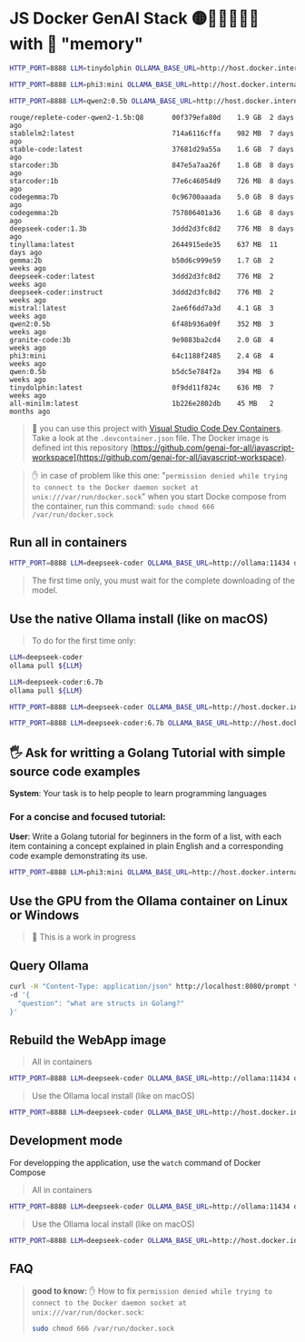 # JS Docker GenAI Stack 🟡🐳🤖🦜🔗🦙 with 🧠 "memory"

```bash
HTTP_PORT=8888 LLM=tinydolphin OLLAMA_BASE_URL=http://host.docker.internal:11434 docker compose --profile webapp up

HTTP_PORT=8888 LLM=phi3:mini OLLAMA_BASE_URL=http://host.docker.internal:11434 docker compose --profile webapp up

HTTP_PORT=8888 LLM=qwen2:0.5b OLLAMA_BASE_URL=http://host.docker.internal:11434 docker compose --profile webapp up
```


```
rouge/replete-coder-qwen2-1.5b:Q8       00f379efa80d    1.9 GB  2 days ago  
stablelm2:latest                        714a6116cffa    982 MB  7 days ago  
stable-code:latest                      37681d29a55a    1.6 GB  7 days ago  
starcoder:3b                            847e5a7aa26f    1.8 GB  8 days ago  
starcoder:1b                            77e6c46054d9    726 MB  8 days ago  
codegemma:7b                            0c96700aaada    5.0 GB  8 days ago  
codegemma:2b                            757806401a36    1.6 GB  8 days ago  
deepseek-coder:1.3b                     3ddd2d3fc8d2    776 MB  8 days ago  
tinyllama:latest                        2644915ede35    637 MB  11 days ago 
gemma:2b                                b50d6c999e59    1.7 GB  2 weeks ago 
deepseek-coder:latest                   3ddd2d3fc8d2    776 MB  2 weeks ago 
deepseek-coder:instruct                 3ddd2d3fc8d2    776 MB  2 weeks ago 
mistral:latest                          2ae6f6dd7a3d    4.1 GB  3 weeks ago 
qwen2:0.5b                              6f48b936a09f    352 MB  3 weeks ago 
granite-code:3b                         9e9883ba2cd4    2.0 GB  4 weeks ago 
phi3:mini                               64c1188f2485    2.4 GB  4 weeks ago 
qwen:0.5b                               b5dc5e784f2a    394 MB  6 weeks ago 
tinydolphin:latest                      0f9dd11f824c    636 MB  7 weeks ago 
all-minilm:latest                       1b226e2802db    45 MB   2 months ago
```



> 👋 you can use this project with [Visual Studio Code Dev Containers](https://code.visualstudio.com/docs/devcontainers/containers). Take a look at the `.devcontainer.json` file. The Docker image is defined int this repository [https://github.com/genai-for-all/javascript-workspace](https://github.com/genai-for-all/javascript-workspace).

> ✋ in case of problem like this one: "`permission denied while trying to connect to the Docker daemon socket at unix:///var/run/docker.sock`" when you start Docke compose from the container, run this command: `sudo chmod 666 /var/run/docker.sock`

## Run all in containers

```bash
HTTP_PORT=8888 LLM=deepseek-coder OLLAMA_BASE_URL=http://ollama:11434 docker compose --profile container up
```
> The first time only, you must wait for the complete downloading of the model.

## Use the native Ollama install (like on macOS)

> To do for the first time only:
```bash
LLM=deepseek-coder
ollama pull ${LLM}

LLM=deepseek-coder:6.7b
ollama pull ${LLM}
```

```bash
HTTP_PORT=8888 LLM=deepseek-coder OLLAMA_BASE_URL=http://host.docker.internal:11434 docker compose --profile webapp up

HTTP_PORT=8888 LLM=deepseek-coder:6.7b OLLAMA_BASE_URL=http://host.docker.internal:11434 docker compose --profile webapp up
```

## 🖐️ Ask for writting a Golang Tutorial with simple source code examples

**System**:
Your task is to help people to learn programming languages

### For a concise and focused tutorial:

**User**:
Write a Golang tutorial for beginners in the form of a list, with each item containing a concept explained in plain English and a corresponding code example demonstrating its use.


```bash
HTTP_PORT=8888 LLM=phi3:mini OLLAMA_BASE_URL=http://host.docker.internal:11434 docker compose --profile webapp up
```

## Use the GPU from the Ollama container on Linux or Windows

> 🚧 This is a work in progress

## Query Ollama

```bash
curl -H "Content-Type: application/json" http://localhost:8080/prompt \
-d '{
  "question": "what are structs in Golang?"
}'
```

## Rebuild the WebApp image

> All in containers
```bash
HTTP_PORT=8888 LLM=deepseek-coder OLLAMA_BASE_URL=http://ollama:11434 docker compose --profile container up --build
```

> Use the Ollama local install (like on macOS)
```bash
HTTP_PORT=8888 LLM=deepseek-coder OLLAMA_BASE_URL=http://host.docker.internal:11434 docker compose --profile webapp up --build
```

## Development mode

For developping the application, use the `watch` command of Docker Compose

> All in containers
```bash
HTTP_PORT=8888 LLM=deepseek-coder OLLAMA_BASE_URL=http://ollama:11434 docker compose --profile container watch
```
> Use the Ollama local install (like on macOS)
```bash
HTTP_PORT=8888 LLM=deepseek-coder OLLAMA_BASE_URL=http://host.docker.internal:11434 docker compose --profile webapp watch
```

## FAQ

> **good to know:** ✋ How to fix `permission denied while trying to connect to the Docker daemon socket at unix:///var/run/docker.sock`:
> ```bash
> sudo chmod 666 /var/run/docker.sock
> ```